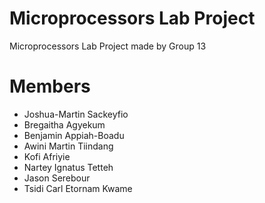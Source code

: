 # Microprocessors Lab Project
Microprocessors Lab Project made by Group 13

# Members

- Joshua-Martin Sackeyfio
- Bregaitha Agyekum
- Benjamin Appiah-Boadu
- Awini Martin Tiindang 
- Kofi Afriyie
- Nartey Ignatus Tetteh 
- Jason Serebour
- Tsidi Carl Etornam Kwame 



